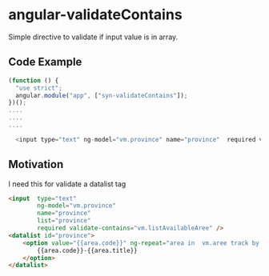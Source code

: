 # angular-validateContains
Simple directive to validate if input value is in array. 

## Code Example
```javascript
(function () {
  "use strict";
  angular.module("app", ["syn-validateContains"]);
})();
....
....
....

  <input type="text" ng-model="vm.province" name="province"  required validate-contains="vm.listAvailableAree"/>

```
## Motivation
I need this for validate a datalist tag
```html
<input  type="text" 
        ng-model="vm.province" 
        name="province" 
        list="province" 
        required validate-contains="vm.listAvailableAree" />
<datalist id="province">
    <option value="{{area.code}}" ng-repeat="area in  vm.aree track by area.code">
        {{area.code}}-{{area.title}}
    </option>
</datalist>
```
